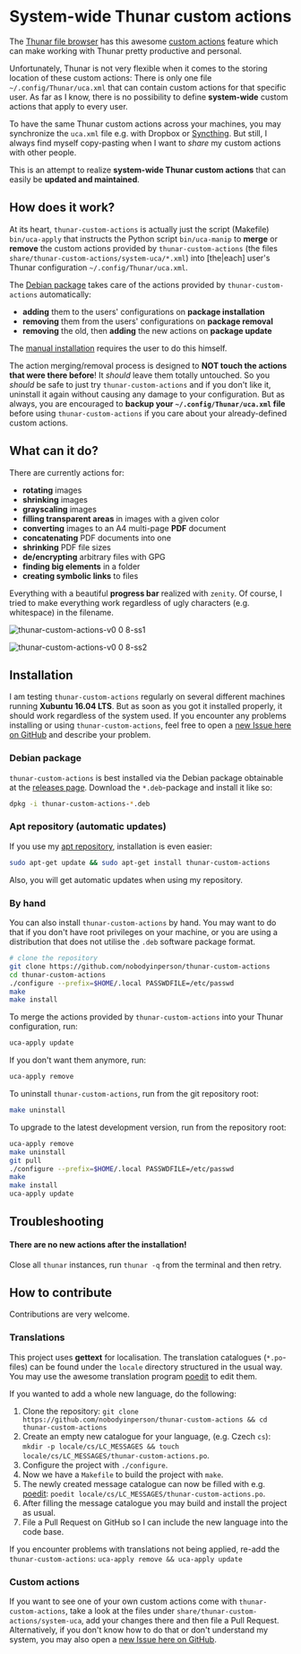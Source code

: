 # System-wide Thunar custom actions

The [Thunar file browser](http://docs.xfce.org/xfce/thunar/start) has this awesome [custom actions](http://docs.xfce.org/xfce/thunar/custom-actions) feature which can make working with Thunar pretty productive and personal.

Unfortunately, Thunar is not very flexible when it comes to the storing location of these custom actions: There is only one file `~/.config/Thunar/uca.xml` that can contain custom actions for that specific user. As far as I know, there is no possibility to define **system-wide** custom actions that apply to every user.

To have the same Thunar custom actions across your machines, you may synchronize the `uca.xml` file e.g. with Dropbox or [Syncthing](https://syncthing.net/). But still, I always find myself copy-pasting when I want to _share_ my custom actions with other people.

This is an attempt to realize **system-wide Thunar custom actions** that can easily be **updated and maintained**.

## How does it work?

At its heart, `thunar-custom-actions` is actually just the script (Makefile) `bin/uca-apply` that instructs the Python script `bin/uca-manip` to **merge** or **remove** the custom actions provided by `thunar-custom-actions` (the files `share/thunar-custom-actions/system-uca/*.xml`) into [the|each] user's Thunar configuration `~/.config/Thunar/uca.xml`.

The [Debian package](#debian-package) takes care of the actions provided by `thunar-custom-actions` automatically:

- **adding** them to the users' configurations on **package installation**
- **removing** them from the users' configurations on **package removal**
- **removing** the old, then **adding** the new actions on **package update**

The [manual installation](#manual-install) requires the user to do this himself.

The action merging/removal process is designed to **NOT touch the actions that were there before**! It *should* leave them totally untouched. So you *should* be safe to just try `thunar-custom-actions` and if you don't like it, uninstall it again without causing any damage to your configuration. But as always, you are encouraged to **backup your `~/.config/Thunar/uca.xml` file** before using `thunar-custom-actions` if you care about your already-defined custom actions.

## What can it do?

There are currently actions for:

- **rotating** images
- **shrinking** images
- **grayscaling** images
- **filling transparent areas** in images with a given color
- **converting** images to an A4 multi-page **PDF** document
- **concatenating** PDF documents into one
- **shrinking** PDF file sizes
- **de/encrypting** arbitrary files with GPG
- **finding big elements** in a folder
- **creating symbolic links** to files
 
Everything with a beautiful **progress bar** realized with `zenity`.
Of course, I tried to make everything work regardless of ugly characters (e.g. whitespace) in the filename.

![thunar-custom-actions-v0 0 8-ss1](https://user-images.githubusercontent.com/19148271/26882399-95e61d6a-4b9a-11e7-8ab3-de5eb34b3fb9.png)

![thunar-custom-actions-v0 0 8-ss2](https://user-images.githubusercontent.com/19148271/26882400-967bb906-4b9a-11e7-999c-0142a802dd22.png)

## Installation

I am testing `thunar-custom-actions` regularly on several different machines running **Xubuntu 16.04 LTS**. But as soon as you got it installed properly, it should work regardless of the system used. If you encounter any problems installing or using `thunar-custom-actions`, feel free to open a [new Issue here on GitHub](https://github.com/nobodyinperson/thunar-custom-actions/issues/new) and describe your problem.

<a name="debian-package"></a>
### Debian package

`thunar-custom-actions` is best installed via the Debian package obtainable at the [releases page](https://github.com/nobodyinperson/thunar-custom-actions/releases). Download the `*.deb`-package and install it like so:

```bash
dpkg -i thunar-custom-actions-*.deb
```

### Apt repository (automatic updates)

If you use my [apt repository](http://apt.nobodyinperson.de), installation is even easier:

```bash
sudo apt-get update && sudo apt-get install thunar-custom-actions
```

Also, you will get automatic updates when using my repository.

<a name="manual-install"></a>
### By hand

You can also install `thunar-custom-actions` by hand. You may want to do that if you don't have root privileges on your machine, or you are using a distribution that does not utilise the `.deb` software package format.

```bash
# clone the repository
git clone https://github.com/nobodyinperson/thunar-custom-actions
cd thunar-custom-actions
./configure --prefix=$HOME/.local PASSWDFILE=/etc/passwd
make
make install
```

To merge the actions provided by `thunar-custom-actions` into your Thunar configuration, run:

```bash
uca-apply update
```

If you don't want them anymore, run:

```bash
uca-apply remove
```

To uninstall `thunar-custom-actions`, run from the git repository root:

```bash
make uninstall
```

To upgrade to the latest development version, run from the repository root:

```bash
uca-apply remove
make uninstall
git pull
./configure --prefix=$HOME/.local PASSWDFILE=/etc/passwd
make
make install
uca-apply update
```

## Troubleshooting

#### There are no new actions after the installation!

Close all `thunar` instances, run `thunar -q` from the terminal and then retry.

## How to contribute

Contributions are very welcome.

### Translations

This project uses **gettext** for localisation. The translation catalogues (`*.po`-files) can be found under the `locale` directory structured in the usual way. You may use the awesome translation program [poedit](https://github.com/vslavik/poedit) to edit them.

If you wanted to add a whole new language, do the following:

1. Clone the repository: `git clone https://github.com/nobodyinperson/thunar-custom-actions && cd thunar-custom-actions`
2. Create an empty new catalogue for your language, (e.g. Czech `cs`): `mkdir -p locale/cs/LC_MESSAGES && touch locale/cs/LC_MESSAGES/thunar-custom-actions.po`.
3. Configure the project with `./configure`.
4. Now we have a `Makefile` to build the project with `make`.
5. The newly created message catalogue can now be filled with e.g. [poedit](https://github.com/vslavik/poedit): `poedit locale/cs/LC_MESSAGES/thunar-custom-actions.po`.
6. After filling the message catalogue you may build and install the project as usual.
7. File a Pull Request on GitHub so I can include the new language into the code base.

If you encounter problems with translations not being applied, re-add the `thunar-custom-actions`: `uca-apply remove && uca-apply update`

### Custom actions

If you want to see one of your own custom actions come with `thunar-custom-actions`, take a look at the files under `share/thunar-custom-actions/system-uca`, add your changes there and then file a Pull Request. Alternatively, if you don't know how to do that or don't understand my system, you may also open a [new Issue here on GitHub](https://github.com/nobodyinperson/thunar-custom-actions/issues/new).
